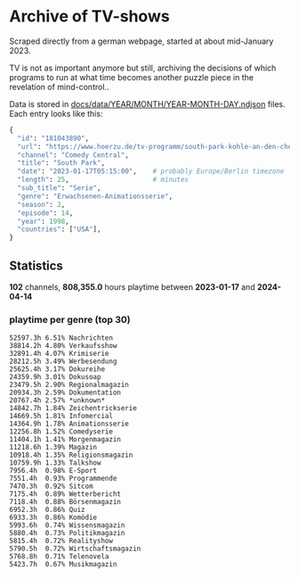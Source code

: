 # Archive of TV-shows

Scraped directly from a german webpage, started at about mid-January 2023.

TV is not as important anymore but still, archiving the decisions of which programs to run at what time
becomes another puzzle piece in the revelation of mind-control.. 

Data is stored in [docs/data/YEAR/MONTH/YEAR-MONTH-DAY.ndjson](docs/data/) files. 
Each entry looks like this:

```python
{
  "id": "181043890", 
  "url": "https://www.hoerzu.de/tv-programm/south-park-kohle-an-den-chefkoch/bid_181043890/", 
  "channel": "Comedy Central", 
  "title": "South Park", 
  "date": "2023-01-17T05:15:00",    # probably Europe/Berlin timezone 
  "length": 25,                     # minutes 
  "sub_title": "Serie", 
  "genre": "Erwachsenen-Animationsserie", 
  "season": 2, 
  "episode": 14, 
  "year": 1998, 
  "countries": ["USA"],
}
```

## Statistics

**102** channels, **808,355.0** hours playtime between **2023-01-17** and **2024-04-14**


### playtime per genre (top 30)

    52597.3h 6.51% Nachrichten
    38814.2h 4.80% Verkaufsshow
    32891.4h 4.07% Krimiserie
    28212.5h 3.49% Werbesendung
    25625.4h 3.17% Dokureihe
    24359.9h 3.01% Dokusoap
    23479.5h 2.90% Regionalmagazin
    20934.3h 2.59% Dokumentation
    20767.4h 2.57% *unknown*
    14842.7h 1.84% Zeichentrickserie
    14669.5h 1.81% Infomercial
    14364.9h 1.78% Animationsserie
    12256.8h 1.52% Comedyserie
    11404.1h 1.41% Morgenmagazin
    11218.6h 1.39% Magazin
    10918.4h 1.35% Religionsmagazin
    10759.9h 1.33% Talkshow
    7956.4h  0.98% E-Sport
    7551.4h  0.93% Programmende
    7470.3h  0.92% Sitcom
    7175.4h  0.89% Wetterbericht
    7118.4h  0.88% Börsenmagazin
    6952.3h  0.86% Quiz
    6933.3h  0.86% Komödie
    5993.6h  0.74% Wissensmagazin
    5880.4h  0.73% Politikmagazin
    5815.4h  0.72% Realityshow
    5790.5h  0.72% Wirtschaftsmagazin
    5768.8h  0.71% Telenovela
    5423.7h  0.67% Musikmagazin
